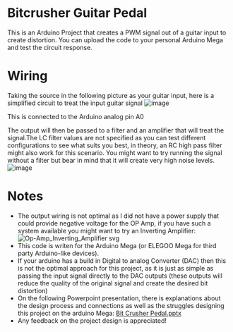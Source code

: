 # Bitcrusher Guitar Pedal
This is an Arduino Project that creates a PWM signal out of a guitar input to create distortion. 
You can upload the code to your personal Arduino Mega and test the circuit response.

# Wiring
Taking the source in the following picture as your guitar input, here is a simplified circuit to treat the input guitar signal
![image](https://user-images.githubusercontent.com/124648406/217666580-2610650c-3064-448b-8763-8343f3d0cc01.png)

This is connected to the Arduino analog pin A0

The output will then be passed to a filter and an amplifier that will treat the signal.The LC filter values are not specified as you can test different configurations to see what suits you best, in theory, an RC high pass filter might also work for this scenario. You might want to try running the signal without a filter but bear in mind that it will create very high noise levels.
![image](https://user-images.githubusercontent.com/124648406/217668296-38a1b26e-5e6d-4204-9dc3-cf1f5735ddfb.png)




# Notes
- The output wiring is not optimal as I did not have a power supply that could provide negative voltage for the OP Amp, if you have such a system available you might want to try an Inverting Amplifier:
![Op-Amp_Inverting_Amplifier svg](https://user-images.githubusercontent.com/124648406/217669402-bc3343ae-8162-4924-8245-f1148d885feb.png)
- This code is writen for the Arduino Mega (or ELEGOO Mega for third party Arduino-like devices). 
- If your arduino has a build in Digital to analog Converter (DAC) then this is not the optimal approach for this project, as it is just as simple as passing the input signal directly to the DAC outputs (these outputs will reduce the quality of the original signal and create the desired bit distortion)
- On the following Powerpoint presentation, there is explanations about the design process and connections as well as the struggles designing this project on the arduino Mega: [Bit Crusher Pedal.pptx](https://github.com/Jcdoliner/Bitcrusher_Guitar_Pedal/files/10690522/Bit.Crusher.Pedal.pptx)
- Any feedback on the project design is appreciated!
